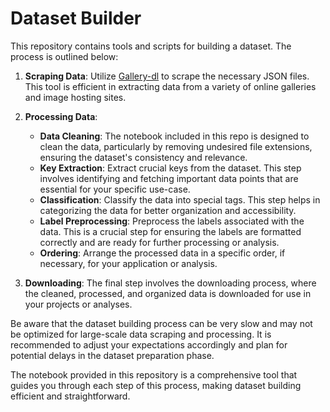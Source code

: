 # Dataset Builder

This repository contains tools and scripts for building a dataset. The process is outlined below:

1. **Scraping Data**: Utilize [Gallery-dl](https://github.com/mikf/gallery-dl) to scrape the necessary JSON files. This tool is efficient in extracting data from a variety of online galleries and image hosting sites.

2. **Processing Data**:
   - **Data Cleaning**: The notebook included in this repo is designed to clean the data, particularly by removing undesired file extensions, ensuring the dataset's consistency and relevance.
   - **Key Extraction**: Extract crucial keys from the dataset. This step involves identifying and fetching important data points that are essential for your specific use-case.
   - **Classification**: Classify the data into special tags. This step helps in categorizing the data for better organization and accessibility.
   - **Label Preprocessing**: Preprocess the labels associated with the data. This is a crucial step for ensuring the labels are formatted correctly and are ready for further processing or analysis.
   - **Ordering**: Arrange the processed data in a specific order, if necessary, for your application or analysis.

3. **Downloading**: The final step involves the downloading process, where the cleaned, processed, and organized data is downloaded for use in your projects or analyses.

Be aware that the dataset building process can be very slow and may not be optimized for large-scale data scraping and processing. It is recommended to adjust your expectations accordingly and plan for potential delays in the dataset preparation phase.

The notebook provided in this repository is a comprehensive tool that guides you through each step of this process, making dataset building efficient and straightforward.
